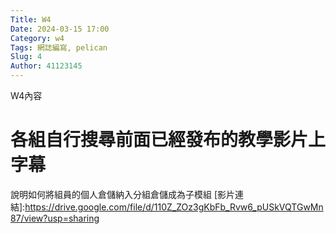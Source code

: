 ```yaml
---
Title: W4
Date: 2024-03-15 17:00
Category: w4
Tags: 網誌編寫, pelican
Slug: 4
Author: 41123145
---
```


W4內容

<!-- PELICAN_END_SUMMARY -->

# 各組自行搜尋前面已經發布的教學影片上字幕
說明如何將組員的個人倉儲納入分組倉儲成為子模組
[影片連結]:https://drive.google.com/file/d/110Z_ZOz3gKbFb_Rvw6_pUSkVQTGwMn87/view?usp=sharing